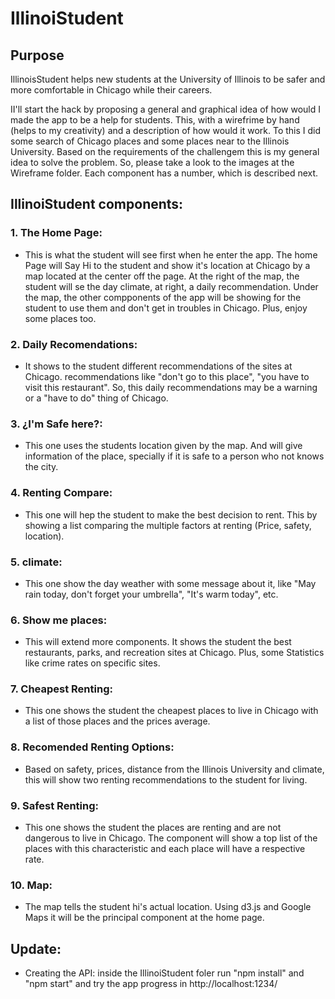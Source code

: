 # IllinoiStudent

## Purpose

IllinoisStudent helps new students at the University of Illinois to be safer and more comfortable in Chicago while their careers.

II'll start the hack by proposing a general and graphical idea of how would I made the app to be a help for students. This, with a wirefrime by hand (helps to my creativity) and a description of how would it work. To this I did some search of Chicago places and some places near to the Illinois University. Based on the requirements of the challengem this is my general idea to solve the problem. So, please take a look to the images at the Wireframe folder. Each component has a number, which is described next.

## IllinoiStudent components:

### 1. The Home Page:

* This is what the student will see first when he enter the app. The home Page will Say Hi to the student and show it's location at Chicago by a map  located at the center off the page. At the right of the map, the student will se the day climate, at right, a daily recommendation. Under the map, the other compponents of the app will be showing for the student to use them and don't get in troubles in Chicago. Plus, enjoy some places too.

### 2. Daily Recomendations:
* It shows to the student different recommendations of the sites at Chicago. recommendations like "don't go to this place", "you have to visit this restaurant". So, this daily recommendations may be a warning or a "have to do" thing of Chicago.

### 3. ¿I'm Safe here?:
* This one uses the students location given by the map. And will give information of the place, specially if it is safe to a person who not knows the city.

### 4. Renting Compare:
* This one will hep the student to make the best decision to rent. This by showing a list comparing the multiple factors at renting (Price, safety, location).

### 5. climate:
* This one show the day weather with some message about it, like "May rain today, don't forget your umbrella", "It's warm today", etc.

### 6. Show me places:
* This will extend more components. It shows the student the best restaurants, parks, and recreation sites at Chicago. Plus, some Statistics like crime rates on specific sites.

### 7. Cheapest Renting:
* This one shows the student the cheapest places to live in Chicago with a list of those places and the prices average.

### 8. Recomended Renting Options:
* Based on safety, prices, distance from the Illinois University and climate, this will show two renting recommendations to the student for living.

### 9. Safest Renting:
*  This one shows the student the places are renting and are not dangerous to live in Chicago. The component will show a top list of the places with this characteristic and each place will have a respective rate.

### 10. Map:
* The map tells the student hi's actual location. Using d3.js and Google Maps it will be the principal component at the home page.

## Update:
* Creating the API: inside the IllinoiStudent foler run "npm install" and "npm start" and try the app progress in http://localhost:1234/
